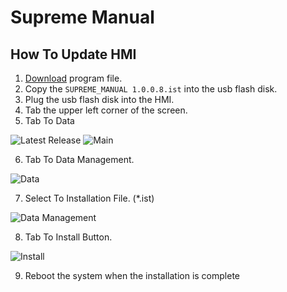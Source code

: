 # Supreme Manual

## How To Update HMI
 1. [Download](https://raw.githubusercontent.com/KubanCoffeeRoasters/SupremeManual/main/SUPREME_MANUAL%201.0.0.8.ist) program file.
 2. Copy the `SUPREME_MANUAL 1.0.0.8.ist` into the usb flash disk.
 3. Plug the usb flash disk into the HMI.
 4. Tab the upper left corner of the screen.
 5. Tab To Data
 
 ![Latest Release](https://github.com/KubanCoffeeRoasters/SupremeManual/releases/latest)
 ![Main](https://github.com/KubanCoffeeRoasters/SupremeManual/assets/134377245/a7a25ad6-1e40-47f1-be4d-add417dc1cfd)



 6. Tab To Data Management.
 
 
![Data](https://github.com/KubanCoffeeRoasters/SupremeManual/assets/134377245/eec86d21-a544-4385-b42d-1a344b9d7b34)



 7. Select To Installation File. (*.ist)
 
 
![Data Management](https://github.com/KubanCoffeeRoasters/SupremeManual/assets/134377245/1127cccd-b07a-432d-8c49-7e8de6a03514)



 8. Tab To Install Button.


![Install](https://github.com/KubanCoffeeRoasters/SupremeManual/assets/134377245/2338ba58-e1be-4548-9bce-6d9ffbf12ec6)


 9. Reboot the system when the installation is complete
